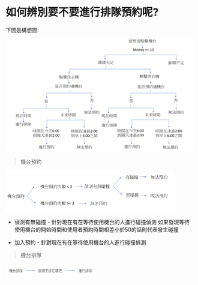 # 如何辨別要不要進行排隊預約呢?

下圖是構想圖:


<img src="教程圖片/nstructure.png" width="500px" height="300px">


> 機台預約

<img src="教程圖片/norder.png" width="450px" height="110px">


* 偵測有無碰撞 - 針對現在有在等待使用機台的人進行碰撞偵測
如果發現等待使用機台的開始時間和使用者預約時間相差小於50的話則代表發生碰撞

* 加入預約 - 針對現在有在等待使用機台的人進行碰撞偵測


> 機台排隊

<img src="教程圖片/waiting.png" width="242px" height="43px">
